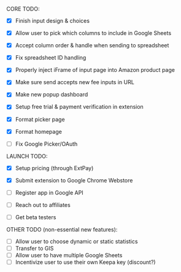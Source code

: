 CORE TODO:

- [x] Finish input design & choices
- [x] Allow user to pick which columns to include in Google Sheets
- [x] Accept column order & handle when sending to spreadsheet
- [x] Fix spreadsheet ID handling
- [x] Properly inject iFrame of input page into Amazon product page
- [x] Make sure send accepts new fee inputs in URL
- [x] Make new popup dashboard
- [x] Setup free trial & payment verification in extension
- [x] Format picker page
- [x] Format homepage
- [ ] Fix Google Picker/OAuth


LAUNCH TODO:

- [x] Setup pricing (through ExtPay)
- [x] Submit extension to Google Chrome Webstore
- [ ] Register app in Google API
- [ ] Reach out to affiliates 
- [ ] Get beta testers


OTHER TODO (non-essential new features):

- [ ] Allow user to choose dynamic or static statistics
- [ ] Transfer to GIS
- [ ] Allow user to have multiple Google Sheets
- [ ] Incentivize user to use their own Keepa key (discount?)
